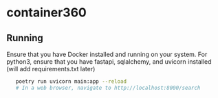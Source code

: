 # container360


## Running

Ensure that you have Docker installed and running on your system. For python3, ensure that you have fastapi, sqlalchemy, and uvicorn installed (will add requirements.txt later)

```bash
   poetry run uvicorn main:app --reload
   # In a web browser, navigate to http://localhost:8000/search
```
